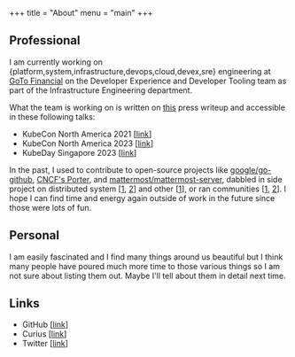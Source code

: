 +++
title = "About"
menu = "main"
+++

## Professional

I am currently working on {platform,system,infrastructure,devops,cloud,devex,sre} engineering at [GoTo Financial](https://www.gotocompany.com/en/products/goto-financial) on the Developer Experience and Developer Tooling team as part of the Infrastructure Engineering department. 

What the team is working on is written on [this](https://www.thejakartapost.com/adv-longform/2022/06/16/gopay-sh-a-glimpse-into-indonesias-leading-e-wallet-gopays-developer-experience.html) press writeup and accessible in these following talks:
- KubeCon North America 2021 [[link](https://www.youtube.com/watch?v=OE1Qujq51nM&pp=ygUUa3ViZWNvbiBnaXJpIGt1bmNvcm8%3D)]
- KubeCon North America 2023 [[link](https://www.youtube.com/watch?v=19vx14_Z4sw&pp=ygUfa3ViZWNvbiBuYSAyMyBidWlsZGluZywgc2NhbGluZw%3D%3D
)]
- KubeDay Singapore 2023 [[link](https://www.youtube.com/watch?v=ghQJNIvBsYk)]

In the past, I used to contribute to open-source projects like [google/go-github](https://github.com/google/go-github/pulls?q=is%3Apr+is%3Aclosed+author%3Ajoshuabezaleel), [CNCF's Porter](https://twitter.com/birthmarkbart/status/1765747636764627247), and [mattermost/mattermost-server](https://github.com/mattermost/mattermost/pulls?q=is%3Apr+is%3Aclosed+author%3Ajoshuabezaleel), dabbled in side project on distributed system [[1](https://materializedview.io/p/viewstamped-replication-deterministic-simulation), [2](https://github.com/joshuabezaleel/vrr-go)] and other [[1](https://github.com/joshuabezaleel/go-support)], or ran communities [[1](https://github.com/cloudnative-id/kubernetes-cloud-native-bandung), [2](https://github.com/GoBandung)]. I hope I can find time and energy again outside of work in the future since those were lots of fun.

## Personal

I am easily fascinated and I find many things around us beautiful but I think many people have poured much more time to those various things so I am not sure about listing them out. Maybe I'll tell about them in detail next time.

## Links

- GitHub [[link](https://github.com/joshuabezaleel)]
- Curius [[link](https://curius.app/joshua-abednego)]
- Twitter [[link](https://twitter.com/joshuabezaleel)]